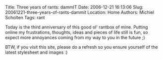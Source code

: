 Title: Three years of rants: dammIT
Date: 2006-12-21 16:13:06
Slug: 20061221-three-years-of-rants-dammit
Location: Home
Authors: Michiel Scholten
Tags: rant

<p>Today is the third anniversary of this good ol' rantbox of mine. Putting online my frustrations, thoughts, ideas and pieces of life still is fun, so expect more annoyances coming from my way to you in the future ;)</p>

<p>BTW, if you visit this site, please do a refresh so you ensure yourself of the latest stylesheet and images :)</p>
